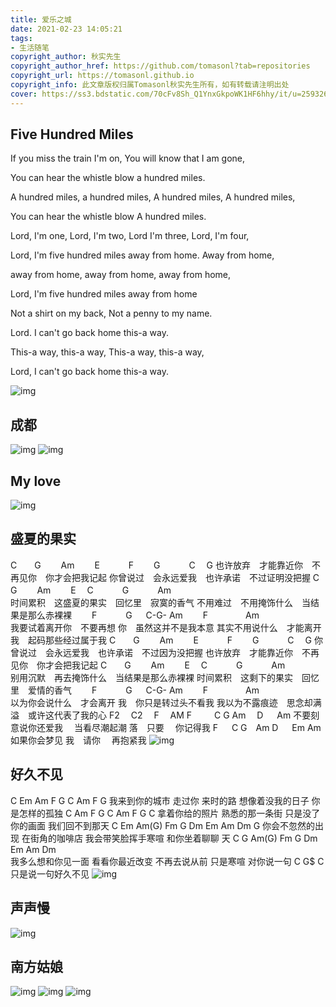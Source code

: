 ```yaml
---
title: 爱乐之城
date: 2021-02-23 14:05:21
tags:
- 生活随笔
copyright_author: 秋实先生
copyright_author_href: https://github.com/tomasonl?tab=repositories
copyright_url: https://tomasonl.github.io
copyright_info: 此文章版权归属Tomasonl秋实先生所有，如有转载请注明出处
cover: https://ss3.bdstatic.com/70cFv8Sh_Q1YnxGkpoWK1HF6hhy/it/u=2593262176,2582178153&fm=26&gp=0.jpg
---
```


## Five Hundred Miles

If you miss the train I'm on,   You will know that I am gone,

You can hear the whistle blow a hundred miles.

A hundred miles, a hundred miles, A hundred miles, A hundred miles,

You can hear the whistle blow A hundred miles.

Lord, I'm one,  Lord, I'm two,  Lord I'm three,  Lord, I'm four,

Lord, I'm five hundred miles away from home. Away from home,

away from home, away from home,  away from home,

Lord, I'm five hundred miles away from home

Not a shirt on my back, Not a penny to my name.

Lord. I can't go back home this-a way.

This-a way, this-a way, This-a way, this-a way,

Lord, I can't go back home this-a way.

![img](https://img-blog.csdnimg.cn/20210223140949220.png?x-oss-process=image/watermark,type_ZmFuZ3poZW5naGVpdGk,shadow_10,text_aHR0cHM6Ly9ibG9nLmNzZG4ubmV0L20wXzM3Njc2NDI5,size_16,color_FFFFFF,t_70)

## 成都

![img](https://img-blog.csdnimg.cn/20210223141027909.png?x-oss-process=image/watermark,type_ZmFuZ3poZW5naGVpdGk,shadow_10,text_aHR0cHM6Ly9ibG9nLmNzZG4ubmV0L20wXzM3Njc2NDI5,size_16,color_FFFFFF,t_70)
![img](https://img-blog.csdnimg.cn/20210223141047112.png?x-oss-process=image/watermark,type_ZmFuZ3poZW5naGVpdGk,shadow_10,text_aHR0cHM6Ly9ibG9nLmNzZG4ubmV0L20wXzM3Njc2NDI5,size_16,color_FFFFFF,t_70)


## My love
![img](https://img-blog.csdnimg.cn/20210223141105333.png?x-oss-process=image/watermark,type_ZmFuZ3poZW5naGVpdGk,shadow_10,text_aHR0cHM6Ly9ibG9nLmNzZG4ubmV0L20wXzM3Njc2NDI5,size_16,color_FFFFFF,t_70)
  
## 盛夏的果实
C　　G 　　Am 　　E 　　　F 　　G 　　　C 　G 
也许放弃　才能靠近你　不再见你　你才会把我记起
你曾说过　会永远爱我　也许承诺　不过证明没把握
C　　G 　　Am 　　E    　C 　　　G 　　　Am  
时间累积　这盛夏的果实　回忆里　寂寞的香气
不用难过　不用掩饰什么　当结果是那么赤裸裸
　　F 　　　G 　    C-G- Am  　　F　　　 　Am  
我要试着离开你　不要再想 你　虽然这并不是我本意
其实不用说什么　才能离开 我　起码那些经过属于我
C　　G 　　Am 　　E 　　　F 　　G 　　　C 　G 
你曾说过　会永远爱我　也许承诺　不过因为没把握
也许放弃　才能靠近你　不再见你　你才会把我记起
C　　G 　　Am 　　E    　C 　　　G 　　　Am  
别用沉默　再去掩饰什么　当结果是那么赤裸裸
时间累积　这剩下的果实　回忆里　爱情的香气
　　F 　　　G 　    C-G- Am  　　F　　　 　Am  
以为你会说什么　才会离开 我　你只是转过头不看我
我以为不露痕迹　思念却满 溢　或许这代表了我的心
F2  　C2 　F  　AM   F  　　 C G  Am　   D 　    Am
不要刻意说你还爱我　 当看尽潮起潮 落　只要　 你记得我
F  　   C G　Am    D 　 Em  Am　　　 
如果你会梦见 我　请你　 再抱紧我
![img](https://img-blog.csdnimg.cn/20210223141117629.png?x-oss-process=image/watermark,type_ZmFuZ3poZW5naGVpdGk,shadow_10,text_aHR0cHM6Ly9ibG9nLmNzZG4ubmV0L20wXzM3Njc2NDI5,size_16,color_FFFFFF,t_70)
 
## 好久不见
C      Em    Am    F             G   C     Am               F     G
我来到你的城市  走过你 来时的路 想像着没我的日子 你是怎样的孤独
C      Am            F         G  C        Am            F    G    C
拿着你给的照片 熟悉的那一条街 只是没了你的画面 我们回不到那天
C      Em   Am(G)  Fm            G    Dm      Em    Am   Dm          G
你会不忽然的出现 在街角的咖啡店 我会带笑脸挥手寒喧 和你坐着聊聊 天
C           G      Am(G)  Fm        G   Dm          Em    Am  Dm         
我多么想和你见一面 看看你最近改变 不再去说从前 只是寒喧 对你说一句 
    C   G$      C
只是说一句好久不见
![img](https://img-blog.csdnimg.cn/20210223141136708.png?x-oss-process=image/watermark,type_ZmFuZ3poZW5naGVpdGk,shadow_10,text_aHR0cHM6Ly9ibG9nLmNzZG4ubmV0L20wXzM3Njc2NDI5,size_16,color_FFFFFF,t_70)

## 声声慢

![img](https://img-blog.csdnimg.cn/20210223141325194.png?x-oss-process=image/watermark,type_ZmFuZ3poZW5naGVpdGk,shadow_10,text_aHR0cHM6Ly9ibG9nLmNzZG4ubmV0L20wXzM3Njc2NDI5,size_16,color_FFFFFF,t_70)

## 南方姑娘

![img](https://img-blog.csdnimg.cn/20210223141347803.png?x-oss-process=image/watermark,type_ZmFuZ3poZW5naGVpdGk,shadow_10,text_aHR0cHM6Ly9ibG9nLmNzZG4ubmV0L20wXzM3Njc2NDI5,size_16,color_FFFFFF,t_70)
![img](https://img-blog.csdnimg.cn/20210223141354281.png?x-oss-process=image/watermark,type_ZmFuZ3poZW5naGVpdGk,shadow_10,text_aHR0cHM6Ly9ibG9nLmNzZG4ubmV0L20wXzM3Njc2NDI5,size_16,color_FFFFFF,t_70)
![img](https://img-blog.csdnimg.cn/20210223141401582.png?x-oss-process=image/watermark,type_ZmFuZ3poZW5naGVpdGk,shadow_10,text_aHR0cHM6Ly9ibG9nLmNzZG4ubmV0L20wXzM3Njc2NDI5,size_16,color_FFFFFF,t_70)
